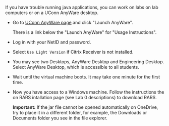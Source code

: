If you have trouble running java applications, you can work on labs on lab
computers or on a UConn AnyWare desktop.

*   Go to [UConn AnyWare
    page](https://software.uconn.edu/uconn-software-online/) and click "Launch
    AnyWare".

    There is a link below the "Launch AnyWare" for "Usage Instructions".

*   Log in with your NetID and password. 

*   Select `Use Light Version` if Citrix Receiver is not installed.

*   You may see two Desktops, AnyWare Desktop and Engineering Desktop. Select
    AnyWare Desktop, which is accessible to all students.

*   Wait until the virtual machine boots. It may take one minute for the first time.

*   Now you have access to a Windows machine. Follow the instructions the on
    RARS intallation page (see Lab 0 descriptions) to download RARS. 

    **Important:** If the jar file cannot be opened automatically on OneDrive,
    try to place it in a different folder, for example, the Downloads or
    Documents folder you see in the file explorer.